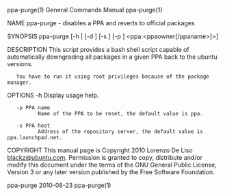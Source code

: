 ppa-purge(1)                                                                            General Commands Manual                                                                           ppa-purge(1)

NAME
       ppa-purge - disables a PPA and reverts to official packages

SYNOPSIS
       ppa-purge [-h | [-d <distribution>] [-s <host>] [-p <ppaname>] <ppa:<ppaowner[/ppaname>]>]

DESCRIPTION
       This script provides a bash shell script capable of automatically downgrading all packages in a given PPA back to the ubuntu versions.

       You have to run it using root privileges because of the package manager.

OPTIONS
       -h     Display usage help.

       -p PPA name
              Name of the PPA to be reset, the default value is ppa.

       -s PPA host
              Address of the repository server, the default value is ppa.launchpad.net.

COPYRIGHT
       This  manual  page  is  Copyright  2010  Lorenzo  De Liso <blackz@ubuntu.com>.  Permission is granted to copy, distribute and/or modify this document under the terms of the GNU General Public
       License, Version 3 or any later version published by the Free Software Foundation.

ppa-purge                                                                                     2010-08-23                                                                                  ppa-purge(1)
